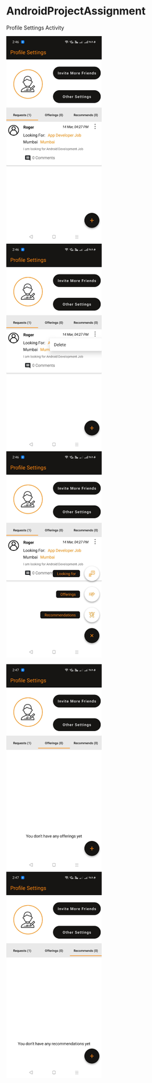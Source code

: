 # AndroidProjectAssignment

Profile Settings Activity

 <img src="screenshots/1.jpg" height=550>&ensp;&ensp;&ensp;&ensp;<img src="screenshots/2.jpg" height=550>&ensp;&ensp;&ensp;&ensp;<img src="screenshots/3.jpg" height=550>
 
 
 <img src="screenshots/4.jpg" height=550>&ensp;&ensp;&ensp;&ensp;<img src="screenshots/5.jpg" height=550>
